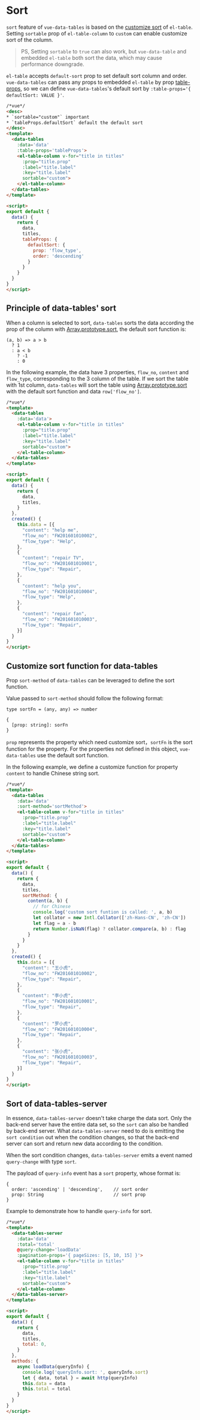 # Sort

`sort` feature of `vue-data-tables` is based on the [customize sort](http://element.eleme.io/#/en-US/component/table#sorting) of `el-table`. Setting `sortable` prop of `el-table-column` to `custom` can enable customize sort of the column.

> PS, Setting `sortable` to `true` can also work, but `vue-data-table` and embedded `el-table` both sort the data, which may cause performance downgrade.

`el-table` accepts `default-sort` prop to set default sort column and order. `vue-data-tables` can pass any props to embedded `el-table` by prop <a href='/#/basic?id=pass-props-to-the-embedded-el-table'>table-props</a>, so we can define `vue-data-tables`'s default sort by `:table-props='{ defaultSort: VALUE }'`.

```html
/*vue*/
<desc>
* `sortable="custom"` important
* `tableProps.defaultSort` default the default sort
</desc>
<template>
  <data-tables
    :data='data'
    :table-props='tableProps'>
    <el-table-column v-for="title in titles"
      :prop="title.prop"
      :label="title.label"
      :key="title.label"
      sortable="custom">
    </el-table-column>
  </data-tables>
</template>

<script>
export default {
  data() {
    return {
      data,
      titles,
      tableProps: {
        defaultSort: {
          prop: 'flow_type',
          order: 'descending'
        }
      }
    }
  }
}
</script>
```

## Principle of data-tables' sort
When a column is selected to sort, `data-tables` sorts the data according the prop of the column with [Array.prototype.sort](https://developer.mozilla.org/zh-CN/docs/Web/JavaScript/Reference/Global_Objects/Array/sort), the default sort function is:

```
(a, b) => a > b
  ? 1
  : a < b
    ? -1
    : 0
```

In the following example, the data have 3 properties, `flow_no`, `content` and `flow_type`, corresponding to the 3 column of the table. If we sort the table with 1st column, `data-tables` will sort the table using [Array.prototype.sort](https://developer.mozilla.org/zh-CN/docs/Web/JavaScript/Reference/Global_Objects/Array/sort) with the default sort function and data `row['flow_no']`.

```html
/*vue*/
<template>
  <data-tables
    :data='data'>
    <el-table-column v-for="title in titles"
      :prop="title.prop"
      :label="title.label"
      :key="title.label"
      sortable="custom">
    </el-table-column>
  </data-tables>
</template>

<script>
export default {
  data() {
    return {
      data,
      titles,
    }
  },
  created() {
    this.data = [{
      "content": "help me",
      "flow_no": "FW201601010002",
      "flow_type": "Help",
    },
    {
      "content": "repair TV",
      "flow_no": "FW201601010001",
      "flow_type": "Repair",
    },
    {
      "content": "help you",
      "flow_no": "FW201601010004",
      "flow_type": "Help",
    },
    {
      "content": "repair fan",
      "flow_no": "FW201601010003",
      "flow_type": "Repair",
    }]
  }
}
</script>
```

## Customize sort function for data-tables
Prop `sort-method` of `data-tables` can be leveraged to define the sort function.

Value passed to `sort-method` should follow the following format:

```
type sortFn = (any, any) => number

{
  [prop: string]: sorFn
}
```

`prop` represents the property which need customize sort，`sortFn` is the sort function for the property. For the properties not defined in this object, `vue-data-tables` use the default sort function.

In the following example, we define a customize function for property `content` to handle Chinese string sort.

```html
/*vue*/
<template>
  <data-tables
    :data='data'
    :sort-method='sortMethod'>
    <el-table-column v-for="title in titles"
      :prop="title.prop"
      :label="title.label"
      :key="title.label"
      sortable="custom">
    </el-table-column>
  </data-tables>
</template>

<script>
export default {
  data() {
    return {
      data,
      titles,
      sortMethod: {
        content(a, b) {
          // for Chinese
          console.log('custom sort funtion is called: ', a, b)
          let collator = new Intl.Collator(['zh-Hans-CN', 'zh-CN'])
          let flag = a - b
          return Number.isNaN(flag) ? collator.compare(a, b) : flag
        }
      }
    }
  },
  created() {
    this.data = [{
      "content": "王小虎",
      "flow_no": "FW201601010002",
      "flow_type": "Repair",
    },
    {
      "content": "李小虎",
      "flow_no": "FW201601010001",
      "flow_type": "Repair",
    },
    {
      "content": "罗小虎",
      "flow_no": "FW201601010004",
      "flow_type": "Repair",
    },
    {
      "content": "张小虎",
      "flow_no": "FW201601010003",
      "flow_type": "Repair",
    }]
  }
}
</script>
```

## Sort of data-tables-server

In essence, `data-tables-server` doesn't take charge the data sort. Only the back-end server have the entire data set, so the `sort` can also be handled by back-end server. What `data-tables-server` need to do is emitting the `sort condition` out when the condition changes, so that the back-end server can sort and return new data according to the condition.

When the sort condition changes, `data-tables-server` emits a event named `query-change` with type `sort`.

The payload of `query-info` event has a `sort` property, whose format is:

```
{
  order: 'ascending' | 'descending',    // sort order
  prop: String                          // sort prop
}
```

Example to demonstrate how to handle `query-info` for sort.

```html
/*vue*/
<template>
  <data-tables-server
    :data='data'
    :total='total'
    @query-change='loadData'
    :pagination-props='{ pageSizes: [5, 10, 15] }'>
    <el-table-column v-for="title in titles"
      :prop="title.prop"
      :label="title.label"
      :key="title.label"
      sortable="custom">
    </el-table-column>
  </data-tables-server>
</template>

<script>
export default {
  data() {
    return {
      data,
      titles,
      total: 0,
    }
  },
  methods: {
    async loadData(queryInfo) {
      console.log('queryInfo.sort: ', queryInfo.sort)
      let { data, total } = await http(queryInfo)
      this.data = data
      this.total = total
    }
  }
}
</script>
```
